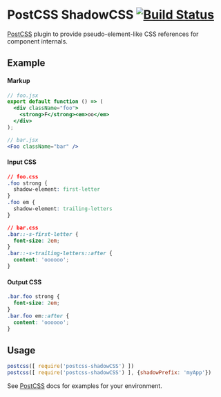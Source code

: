 # PostCSS ShadowCSS [![Build Status][ci-img]][ci]

[PostCSS] plugin to provide pseudo-element-like CSS references for component internals.

[PostCSS]: https://github.com/postcss/postcss
[ci-img]:  https://travis-ci.org/NickGard/postcss-shadowCSS.svg
[ci]:      https://travis-ci.org/NickGard/postcss-shadowCSS

## Example
#### Markup
```jsx
// foo.jsx
export default function () => (
  <div className="foo">
    <strong>F</strong><em>oo</em>
  </div>
);

// bar.jsx
<Foo className="bar" />
```

#### Input CSS
```css
// foo.css
.foo strong {
  shadow-element: first-letter
}
.foo em {
  shadow-element: trailing-letters
}

// bar.css
.bar::-s-first-letter {
  font-size: 2em;
}
.bar::-s-trailing-letters::after {
  content: 'oooooo';
}
```

#### Output CSS
```css
.bar.foo strong {
  font-size: 2em;
}
.bar.foo em::after {
  content: 'oooooo';
}
```

## Usage

```js
postcss([ require('postcss-shadowCSS') ])
postcss([ require('postcss-shadowCSS') ], {shadowPrefix: 'myApp'})
```

See [PostCSS] docs for examples for your environment.
